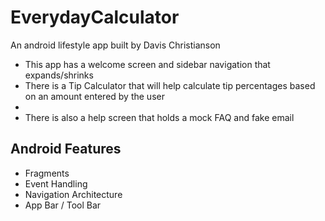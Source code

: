 # EverydayCalculator
An android lifestyle app built by Davis Christianson
- This app has a welcome screen and sidebar navigation that expands/shrinks
- There is a Tip Calculator that will help calculate tip percentages based on an amount entered by the user
- 
- There is also a help screen that holds a mock FAQ and fake email

## Android Features
- Fragments
- Event Handling
- Navigation Architecture
- App Bar / Tool Bar
